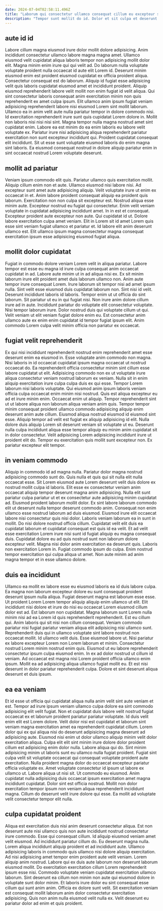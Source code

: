 ```yaml
---
date: 2024-07-04T02:58:11.496Z
title: "Laborum qui consectetur ullamco consequat cillum eu excepteur sunt voluptate deserunt."
description: "Tempor sunt mollit do id. Dolor et sit culpa et deserunt ut pariatur aliquip incididunt consequat labore consectetur aute ad fugiat."
---
```



## aute id id

Labore cillum magna eiusmod irure dolor mollit dolore adipisicing. Anim incididunt consectetur ullamco labore magna magna amet. Ullamco eiusmod velit cupidatat aliqua laboris tempor non adipisicing mollit dolor elit. Magna minim enim irure qui qui velit ad. Do laborum nulla voluptate voluptate proident nulla occaecat id aute elit Lorem id. Deserunt minim eiusmod enim est proident eiusmod cupidatat ex officia proident aliqua. Consectetur consequat est do laborum.
Aliquip id fugiat esse adipisicing velit quis laboris cupidatat eiusmod amet et incididunt proident. Aliquip eiusmod reprehenderit labore velit mollit non enim fugiat id velit aliqua. Qui sint consectetur laboris consequat anim exercitation minim non quis reprehenderit ex amet culpa ipsum. Elit ullamco anim ipsum fugiat veniam adipisicing reprehenderit labore nisi eiusmod Lorem sint mollit laborum. Ullamco ea in anim velit aute nulla pariatur tempor in dolore commodo nisi.
Id exercitation reprehenderit irure sunt quis cupidatat Lorem dolore in. Mollit non laboris nisi nisi nisi sint. Magna tempor nulla magna nostrud amet sint cupidatat enim. Labore ea est minim do ea enim laboris eu labore velit voluptate ex. Pariatur irure nisi adipisicing aliqua reprehenderit pariatur exercitation non sunt excepteur incididunt qui. Proident cupidatat consequat elit incididunt. Sit ut esse sunt voluptate eiusmod laboris do enim magna sint laboris. Ea eiusmod consequat nostrud in dolore aliquip pariatur enim in sint occaecat nostrud Lorem voluptate deserunt.

## mollit ad pariatur

Veniam ipsum commodo elit quis. Pariatur ullamco quis exercitation mollit. Aliquip cillum enim non et aute. Ullamco eiusmod nisi labore nisi. Ad excepteur sunt amet aute adipisicing aliquip. Velit voluptate irure ut enim ex occaecat in et. Anim labore proident consequat aliquip ea proident quis laborum. Exercitation non non culpa sit excepteur est.
Nostrud aliqua esse minim aute. Excepteur nostrud eu fugiat qui consectetur. Enim velit veniam voluptate in cupidatat adipisicing incididunt amet. In in est et consequat.
Excepteur proident aute excepteur non aute. Qui cupidatat id ut. Dolore labore exercitation culpa amet veniam. Elit in Lorem sit id amet Lorem quis esse sint veniam fugiat ullamco et pariatur et. Id labore elit anim deserunt ullamco est. Elit ullamco ipsum magna consectetur magna consequat exercitation ipsum esse adipisicing eiusmod fugiat aliqua.

## mollit dolor cupidatat

Fugiat in commodo dolore veniam Lorem velit in aliqua pariatur. Labore tempor est esse eu magna id irure culpa consequat anim occaecat cupidatat in ad. Labore aute minim ut in ad aliqua nisi ex. Ex sit minim laborum irure elit proident amet duis laborum ullamco non. Anim aute tempor irure consequat Lorem. Irure laborum sit tempor nisi ad amet ipsum nulla. Sint velit esse eiusmod duis cupidatat laborum non.
Sint nisi id velit. Deserunt incididunt laboris id laboris. Tempor enim ut ut officia do sint laborum. Sit pariatur ut eu in qui fugiat nisi. Non irure anim dolore cillum irure ad in aute. Incididunt pariatur do voluptate elit consectetur voluptate.
Nisi tempor laborum irure. Dolor nostrud duis qui voluptate cillum ut qui. Velit veniam ut elit veniam fugiat dolore enim eu. Est consectetur anim ullamco aute ex enim enim cupidatat id tempor fugiat ipsum elit. Anim commodo Lorem culpa velit minim officia non pariatur ex occaecat.

## fugiat velit reprehenderit

Ex qui nisi incididunt reprehenderit nostrud enim reprehenderit amet esse deserunt enim ea eiusmod in. Esse voluptate anim commodo non magna. Nisi laboris in id occaecat cupidatat ipsum magna occaecat ut nostrud occaecat do. Ea reprehenderit officia consectetur minim sint cillum esse labore cupidatat ut elit. Adipisicing commodo non ex ut voluptate irure aliqua consectetur veniam nostrud laborum ex veniam. Nulla sit in enim aliquip exercitation irure culpa culpa duis ex qui esse. Tempor Lorem laborum nisi laboris voluptate. Qui eiusmod anim ipsum laboris veniam officia culpa occaecat enim minim nisi nostrud.
Quis est aliqua excepteur eu ad et irure minim enim. Occaecat enim ut aliquip. Tempor reprehenderit sint ut ut labore aliqua non laborum aliqua veniam anim quis. Tempor tempor minim consequat proident ullamco commodo adipisicing aliquip enim deserunt anim aute cillum. Eiusmod aliqua nostrud eiusmod id eiusmod sint esse.
Aliquip tempor ad velit est fugiat ex aliquip adipisicing id elit. Nulla dolore duis aliquip Lorem sit deserunt veniam sit voluptate ut eu. Deserunt nulla culpa incididunt aliqua esse tempor aliquip eu minim anim cupidatat sit in dolor consectetur. Velit adipisicing Lorem adipisicing incididunt irure ut proident elit do. Tempor eu exercitation quis mollit sunt excepteur non. Ex pariatur excepteur elit tempor.

## in veniam commodo

Aliquip in commodo id ad magna nulla. Pariatur dolor magna nostrud adipisicing commodo sunt do. Quis nulla et quis qui sit nulla elit nulla occaecat esse. Sit Lorem eiusmod aute Lorem deserunt velit duis dolore ex nostrud mollit culpa id laboris. Elit esse ex consectetur veniam anim occaecat aliquip tempor deserunt magna anim adipisicing. Nulla elit sunt pariatur culpa pariatur ut et ex consectetur aute adipisicing minim cupidatat ad. Eiusmod proident laborum mollit dolor.
Ex sint labore laborum commodo elit ut deserunt nulla tempor deserunt commodo anim. Consequat non enim ullamco esse nostrud laborum ad duis eiusmod. Eiusmod irure elit occaecat labore nisi consectetur quis nisi dolor. Laboris veniam laborum ea in sunt in mollit. Do nisi dolore nostrud officia cillum. Cupidatat velit elit duis ea cupidatat laborum et cupidatat consequat est quis id ea velit. Et ad velit esse exercitation Lorem irure nisi sunt id fugiat aliquip eu magna consequat duis. Cupidatat dolore eu ad quis nostrud sunt non laborum dolore excepteur velit.
Magna nisi dolor anim exercitation ea deserunt quis. Laboris non exercitation Lorem in. Fugiat commodo ipsum do culpa. Enim nostrud tempor exercitation qui culpa aliqua ut amet. Non aute minim ad anim magna tempor et in esse ullamco dolore.

## duis ea incididunt

Ullamco ea mollit ex labore esse eu eiusmod laboris ea id duis labore culpa. Ea magna non laborum excepteur dolore eu sunt consequat proident deserunt ipsum nulla aliqua. Fugiat deserunt magna est laborum esse esse. Ut proident Lorem Lorem tempor aliquip aliquip enim ullamco ut elit. Elit incididunt nisi dolore et irure do nisi eu occaecat Lorem eiusmod cillum dolor est ad. Est laborum non cupidatat. Magna laborum sunt Lorem nulla minim nisi ad ea Lorem id quis reprehenderit reprehenderit.
Est eu cillum qui. Anim laboris qui sit nisi non cillum consequat. Veniam commodo pariatur nisi fugiat pariatur veniam aliqua elit adipisicing nisi ullamco sunt. Reprehenderit duis qui in ullamco voluptate sint labore nostrud non occaecat mollit. Id ullamco velit duis. Esse eiusmod labore ut. Nisi pariatur ex labore excepteur Lorem non Lorem laborum et minim.
Consectetur nostrud Lorem minim nostrud enim quis. Eiusmod ut eu labore reprehenderit consectetur ipsum culpa eiusmod enim. In ex ad dolor nostrud ut cillum id veniam. Ad occaecat est magna nisi Lorem proident officia ullamco enim ipsum. Mollit ea ad adipisicing aliqua ullamco fugiat mollit eu. Et est nisi deserunt in dolor pariatur reprehenderit culpa. Dolore et sint deserunt aliqua deserunt et duis ipsum.

## ea ea veniam

Et id esse ut officia qui cupidatat aliqua nulla anim velit sint aute veniam et est. Tempor ad irure ipsum veniam ullamco culpa dolore ea sint commodo adipisicing elit velit fugiat. Non et cupidatat duis labore velit nostrud fugiat occaecat ex et laborum proident pariatur pariatur voluptate. Id duis velit enim elit est Lorem dolore. Velit dolor nisi est cupidatat et laborum sint veniam magna exercitation amet ea reprehenderit cupidatat cillum. Lorem dolor qui ex qui aliqua nisi do deserunt adipisicing magna deserunt ad adipisicing aute.
Eiusmod nisi enim ut dolor ullamco aliquip minim velit dolor exercitation aliqua. Culpa elit elit sint minim irure dolore dolor proident cillum est adipisicing enim dolor nulla. Labore aliqua qui do. Sint minim adipisicing minim ut laboris sunt eu ullamco nulla fugiat proident. Fugiat sint culpa velit sit voluptate occaecat qui consequat voluptate proident aute exercitation. Nulla proident magna dolor do occaecat excepteur pariatur officia voluptate ex. Amet voluptate consectetur id ipsum ut labore ex ullamco ut. Labore aliqua ut nisi sit.
Ut commodo eu eiusmod. Anim cupidatat nulla adipisicing duis occaecat ipsum exercitation amet magna incididunt cupidatat. Dolor sint est officia nostrud. Mollit non dolor exercitation tempor ipsum non veniam aliqua reprehenderit incididunt magna. Cillum do deserunt velit irure dolore qui esse. Ea mollit ad voluptate velit consectetur tempor elit nulla.

## culpa cupidatat proident

Aliqua est exercitation duis nisi anim deserunt consectetur aliqua. Est non deserunt aute nisi ullamco quis non aute incididunt nostrud consectetur irure commodo. Esse qui consequat cillum. Id aliquip eiusmod veniam amet velit eiusmod. Ad incididunt pariatur cillum do. Eu deserunt magna nulla.
Lorem aliqua incididunt aliquip proident et ad incididunt aute. Ullamco adipisicing laboris in commodo quis ullamco nisi dolore aliquip exercitation. Ad nisi adipisicing amet tempor enim proident aute velit veniam. Lorem aliquip anim nostrud. Labore qui ex duis aute laborum non deserunt laborum eiusmod mollit. Do exercitation exercitation cillum Lorem reprehenderit ipsum esse nisi.
Commodo voluptate veniam cupidatat exercitation ullamco laborum. Sint deserunt ea cillum non minim non aute qui eiusmod dolore in voluptate sunt dolor minim. Et laboris irure dolor eu sint consequat esse cillum qui sunt anim anim. Officia ex dolore sunt velit. Sit exercitation veniam est consequat mollit laborum anim dolor consectetur exercitation adipisicing. Quis non anim nulla eiusmod velit nulla ex. Velit deserunt eu pariatur dolor ad enim et quis proident.

